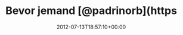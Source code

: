 ---
retweeted: false
source: <a href="http://twitter.com" rel="nofollow">Twitter Web Client</a>
entities:
  hashtags: []
  symbols: []
  user_mentions:
  - name: Padrino Framework
    screen_name: padrinorb
    indices:
    - '13'
    - '23'
    id_str: '112162042'
    id: '112162042'
  urls: []
display_text_range:
- '0'
- '133'
favorite_count: '0'
id_str: '223853594804363264'
truncated: false
retweet_count: '0'
id: '223853594804363264'
created_at: Fri Jul 13 18:57:10 +0000 2012
favorited: false
full_text: "Bevor jemand [@padrinorb](https://twitter.com/padrinorb) richtige Syslog-Manieren
  beigebracht hat, \nhabe ich längst einen dressierten Eisbären der das für mich codet…"
lang: de
tags:
- pesos:twitter
date: '2012-07-13T18:57:10+00:00'
src: https://twitter.com/bascht/status/223853594804363264
original_url: https://twitter.com/bascht/status/223853594804363264
type: twitter_tweet
text: "Bevor jemand [@padrinorb](https://twitter.com/padrinorb) richtige Syslog-Manieren
  beigebracht hat, \nhabe ich längst einen dressierten Eisbären der das für mich codet…"
title: Bevor jemand [@padrinorb](https

---